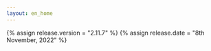 ```yaml
---
layout: en_home
---
```


{% assign release.version = "2.11.7" %}
{% assign release.date = "8th November, 2022" %}
